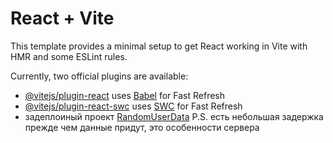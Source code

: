 # React + Vite

This template provides a minimal setup to get React working in Vite with HMR and some ESLint rules.

Currently, two official plugins are available:

- [@vitejs/plugin-react](https://github.com/vitejs/vite-plugin-react/blob/main/packages/plugin-react/README.md) uses [Babel](https://babeljs.io/) for Fast Refresh
- [@vitejs/plugin-react-swc](https://github.com/vitejs/vite-plugin-react-swc) uses [SWC](https://swc.rs/) for Fast Refresh
- задеплоиный проект <a href="https://gleeful-croquembouche-c03135.netlify.app/">RandomUserData</a>
P.S. есть небольшая задержка прежде чем данные придут, это особенности сервера 

